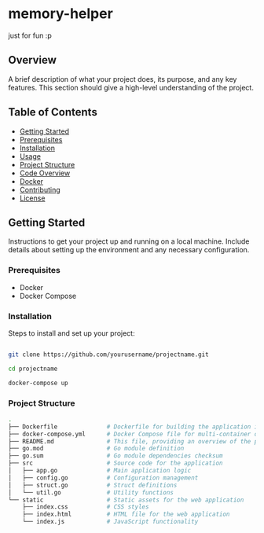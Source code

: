 # memory-helper
just for fun :p

## Overview
A brief description of what your project does, its purpose, and any key features. This section should give a high-level understanding of the project.

## Table of Contents
- [Getting Started](#getting-started)
- [Prerequisites](#prerequisites)
- [Installation](#installation)
- [Usage](#usage)
- [Project Structure](#project-structure)
- [Code Overview](#code-overview)
- [Docker](#docker)
- [Contributing](#contributing)
- [License](#license)

## Getting Started
Instructions to get your project up and running on a local machine. Include details about setting up the environment and any necessary configuration.

### Prerequisites
- Docker
- Docker Compose

### Installation
Steps to install and set up your project:
```bash

git clone https://github.com/yourusername/projectname.git

cd projectname

docker-compose up
```

### Project Structure
```bash
.
├── Dockerfile              # Dockerfile for building the application image 🐋
├── docker-compose.yml      # Docker Compose file for multi-container orchestration 🐋
├── README.md               # This file, providing an overview of the project for you and for copilot 🤖
├── go.mod                  # Go module definition
├── go.sum                  # Go module dependencies checksum
├── src                     # Source code for the application
│   ├── app.go              # Main application logic
│   ├── config.go           # Configuration management
│   ├── struct.go           # Struct definitions
│   └── util.go             # Utility functions
└── static                  # Static assets for the web application
    ├── index.css           # CSS styles
    ├── index.html          # HTML file for the web application
    └── index.js            # JavaScript functionality

```